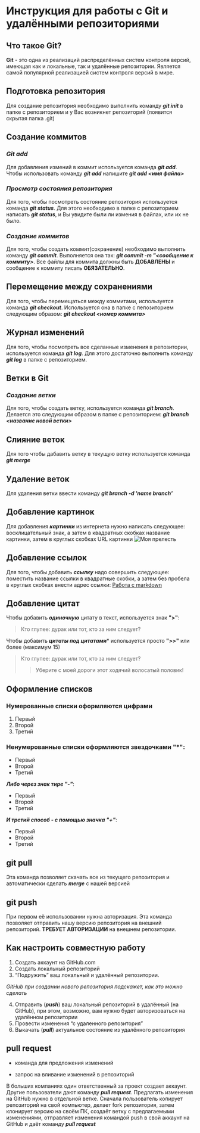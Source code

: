 # Инструкция для работы с Git и удалёнными репозиториями

## **Что такое Git?**
**Git** - это одна из реализаций распределённых систем контроля версий, имеющая как и локальные, так и удалённые репозитории. Является самой популярной реализацией систем контроля версий в мире.
## **Подготовка репозитория**
Для создание репозитория необходимо выполнить команду ***git init*** в папке с репозиторием и у Вас возникнет репозиторий (появится скрытая папка .git)

## **Создание коммитов**

### ***Git add***
Для добавления измений в коммит используется команда ***git add***. Чтобы использовать команду ***git add*** напишите ***git add <имя файла>***

### ***Просмотр состояния репозитория***
Для того, чтобы посмотреть состояние репозитория используется команда ***git status***. Для этого необходимо в папке с репозиторием написать ***git status***, и Вы увидите были ли измения в файлах, или их не было.

### ***Создание коммитов***
Для того, чтобы создать коммит(сохранение) необходимо выполнить команду ***git commit***. Выполняется она так: ***git commit -m "<сообщение к коммиту>***. Все файлы для коммита должны быть **ДОБАВЛЕНЫ** и сообщение к коммиту писать **ОБЯЗАТЕЛЬНО**.

## **Перемещение между сохранениями**
Для того, чтобы перемещаться между коммитами, используется команда ***git checkout***. Используется она в папке с пепозиторием следующим образом: ***git checkout <номер коммита>***

## **Журнал изменений**
Для того, чтобы посмотреть все сделанные изменения в репозитории, используется команда ***git log***. Для этого достаточно выполнить команду ***git log*** в папке с репозиторием.

## **Ветки в Git**

### ***Создание ветки***

Для того, чтобы создать ветку, используется команда ***git branch***. Делается это следующим образом в папке с репозиторием: ***git branch <название новой ветки>***

## **Слияние веток**

Для того чтобы дабавить ветку в текущую ветку используется команда ***git merge <name branch>***

## **Удаление веток**
Для удаления ветки ввести команду ***git branch -d 'name branch'***
## **Добавление картинок**
Для добавления ***картинки*** из интернета нужно написать следующее: восклицательный знак, а затем в квадратных скобках название картинки, затем в круглых скобках URL картинки
![Моя прелесть](https://static.wikia.nocookie.net/lotr/images/8/8b/DOiAi2WUEAE3A1Y.0.jpg/revision/latest?cb=20200305221819)
## **Добавление ссылок**
Для того, чтобы добавить ***ссылку*** надо совершить следующее: поместить название ссылки в квадратные скобки, а затем без пробела в круглых скобках внести адрес ссылки: [Работа с markdown](https://help.vivaldi.com/ru/services-ru/forum-ru/markdown-formatting/#:~:text=Markdown%20%E2%80%94%20%D1%8D%D1%82%D0%BE%20%D0%BF%D1%80%D0%BE%D1%81%D1%82%D0%BE%D0%B9%20%D1%8F%D0%B7%D1%8B%D0%BA%20%D1%80%D0%B0%D0%B7%D0%BC%D0%B5%D1%82%D0%BA%D0%B8,%D0%B8%20%D0%B4%D0%BE%D1%81%D1%82%D1%83%D0%BF%D0%BD%D1%8B%D0%B5%20%D0%BD%D0%B0%20%D0%B2%D1%81%D0%B5%D1%85%20%D0%BA%D0%BB%D0%B0%D0%B2%D0%B8%D0%B0%D1%82%D1%83%D1%80%D0%B0%D1%85)
## **Добавление цитат**
Чтобы добавить ***одиночную*** цитату в текст, используется знак **">"**: 
>Кто глупее: дурак или тот, кто за ним следует?

Чтобы добавить ***цитаты под цитатами**** используется просто **">>"** или более (максимум 15)
>Кто глупее: дурак или тот, кто за ним следует?
>>Уберите с моей дороги этот ходячий волосатый половик!
## **Оформление списков**
### Нумерованные списки оформляются цифрами 
1. Первый
2. Второй
3. Третий

### Ненумерованные списки оформляются звездочками "*":
* Первый
* Второй
* Третий

***Либо через знак тире "-"***:

- Первый
- Второй
- Третий

***И третий способ - с помощью значка "+"***:
+ Первый
+ Второй
+ Третий

## **git pull**
Эта команда позволяет скачать все из текущего репозитория и автоматически сделать ***merge*** с нашей версией

## **git push**
При первом её использовании нужна авторизация.
Эта команда позволяет отправить нашу версию репозитория на внешний репозиторий. **ТРЕБУЕТ АВТОРИЗАЦИИ** на внешнем репозитории.

## **Как настроить совместную работу**

1. Создать аккаунт на GitHub.com
2. Создать локальный репозиторий
3. “Подружить” ваш локальный и удалённый репозитории. 
    
*GitHub при создании нового репозитория подскажет, как это можно сделать*
    
4. Отправить (***push***) ваш локальный репозиторий в удалённый (на GitHub), при этом, возможно, вам нужно будет авторизоваться на удалённом репозитории
5. Провести изменения “с удаленного репозитория”
6. Выкачать (***pull***) актуальное состояние из удалённого репозитория

## **pull request**

- команда для предложения изменений 

- запрос на вливание изменений в репозиторий

В больших компаниях один ответственный за проект создает аккаунт. Другие пользователи дают команду ***pull request***. Предлагать изменения на GitHub нужно в отдельной ветке. 
Сначала пользователь копирует репозиторий на свой компьютер, делает fork репозитория, затем клонирует версию на своём ПК, создаёт ветку с предлагаемыми изменениями, отправляет изменения командой push в свой аккаунт на GitHub и даёт команду ***pull request***